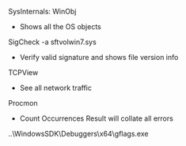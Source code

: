 SysInternals: WinObj

- Shows all the OS objects

SigCheck -a sftvolwin7.sys

- Verify valid signature and shows file version info

TCPView

- See all network traffic

Procmon

- Count Occurrences Result will collate all errors

..\\WindowsSDK\\Debuggers\\x64\\gflags.exe
